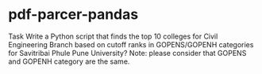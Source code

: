 # pdf-parcer-pandas
Task   Write a Python script that finds the top 10 colleges for Civil Engineering Branch based on cutoff ranks in GOPENS/GOPENH categories for Savitribai Phule Pune University? Note: please consider that GOPENS and GOPENH category are the same.
